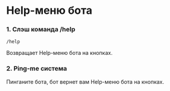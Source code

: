 # Help-меню бота

### 1. Слэш команда /help

```
/help
```

Возвращает Help-меню бота на кнопках.

### 2. Ping-me система

Пинганите бота, бот вернет вам Help-меню бота на кнопках.&#x20;
